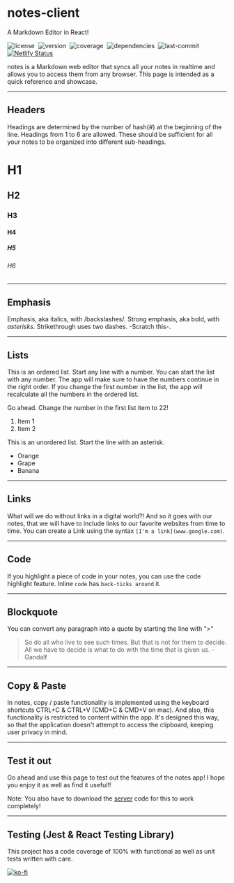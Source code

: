 # notes-client

A Markdown Editor in React!

![license](https://img.shields.io/github/license/raravi/notes-client)&nbsp;&nbsp;![version](https://img.shields.io/github/package-json/v/raravi/notes-client)&nbsp;&nbsp;![coverage](https://img.shields.io/codecov/c/gh/raravi/notes-client)&nbsp;&nbsp;![dependencies](https://img.shields.io/depfu/raravi/notes-client)&nbsp;&nbsp;![last-commit](https://img.shields.io/github/last-commit/raravi/notes-client)&nbsp;&nbsp;[![Netlify Status](https://api.netlify.com/api/v1/badges/d150a33a-1e50-49ee-a7a2-048d515a574e/deploy-status)](https://app.netlify.com/sites/notes-raravi/deploys)

notes is a Markdown web editor that syncs all your notes in realtime and allows you to access them from any browser. This page is intended as a quick reference and showcase.

---
## Headers

Headings are determined by the number of hash(#) at the beginning of the line. Headings from 1 to 6 are allowed. These should be sufficient for all your notes to be organized into different sub-headings.
# H1
## H2
### H3
#### H4
##### H5
###### H6

---
## Emphasis

Emphasis, aka italics, with /backslashes/.
Strong emphasis, aka bold, with *asterisks*.
Strikethrough uses two dashes. -Scratch this-.

---
## Lists

This is an ordered list. Start any line with a number. You can start the list with any number. The app will make sure to have the numbers continue in the right order. If you change the first number in the list, the app will recalculate all the numbers in the ordered list.

Go ahead. Change the number in the first list item to 22!
1. Item 1
2. Item 2

This is an unordered list. Start the line with an asterisk.
* Orange
* Grape
* Banana

---
## Links

What will we do without links in a digital world?! And so it goes with our notes, that we will have to include links to our favorite websites from time to time. You can create a Link using the syntax `[I'm a link](www.google.com)`.

---
## Code

If you highlight a piece of code in your notes, you can use the code highlight feature. Inline `code` has `back-ticks around` it.

---
## Blockquote

You can convert any paragraph into a quote by starting the line with ">"

> So do all who live to see such times. But that is not for them to decide. All we have to decide is what to do with the time that is given us. - Gandalf

---
## Copy & Paste

In notes, copy / paste functionality is implemented using the keyboard shortcuts CTRL+C & CTRL+V (CMD+C & CMD+V on mac). And also, this functionality is restricted to content within the app. It's designed this way, so that the application doesn't attempt to access the clipboard, keeping user privacy in mind.

---
## Test it out

Go ahead and use this page to test out the features of the notes app!
I hope you enjoy it as well as find it useful!!

Note: You also have to download the [server](https://github.com/raravi/notes-server) code for this to work completely!

---

## Testing (Jest & React Testing Library)

This project has a code coverage of 100% with functional as well as unit tests written with care.

[![ko-fi](https://www.ko-fi.com/img/githubbutton_sm.svg)](https://ko-fi.com/Y8Y21VCIL)